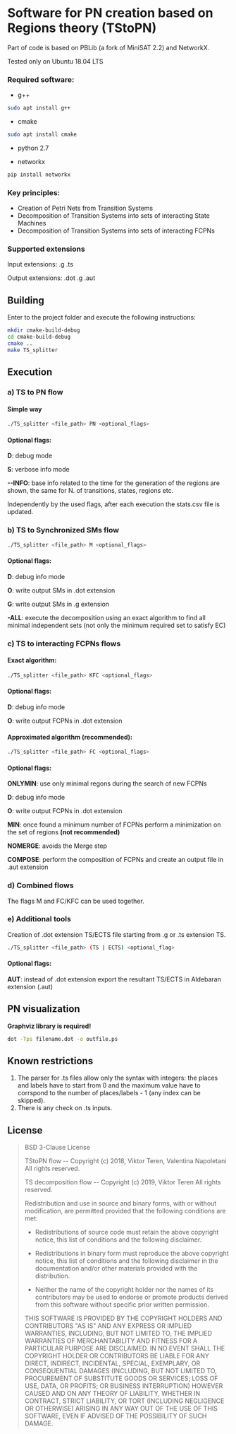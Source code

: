 Software for PN creation based on Regions theory (TStoPN)
========================

Part of code is based on PBLib (a fork of MiniSAT 2.2) and NetworkX.

Tested only on Ubuntu 18.04 LTS

### Required software:
- g++
```Bash
sudo apt install g++
```
- cmake
```Bash
sudo apt install cmake
```

- python 2.7 

- networkx
```Bash
pip install networkx
```

### Key principles:
- Creation of Petri Nets from Transition Systems
- Decomposition of Transition Systems into sets of  interacting State Machines
- Decomposition of Transition Systems into sets of interacting FCPNs
### Supported extensions

Input extensions: .g .ts

Output extensions: .dot .g .aut

Building
--------
Enter to the project folder and execute the following instructions:
```bash
mkdir cmake-build-debug
cd cmake-build-debug
cmake ..
make TS_splitter
```

Execution
---------


### a) TS to PN flow

<!--
Quick way (requirese graphviz library) with .ps file creation

```Bash
./execute.sh
```
-->

#### Simple way

```Bash
./TS_splitter <file_path> PN <optional_flags>
```
#### Optional flags:

<b>D</b>: debug mode

<b>S</b>: verbose info mode

<b>--INFO</b>: base info related to the time for the generation of the regions are shown, the same for N. of transitions, states, regions etc.

Independently by the used flags, after each execution the stats.csv file is updated.

### b) TS to Synchronized SMs flow

```Bash
./TS_splitter <file_path> M <optional_flags>
```

#### Optional flags:

<!--L: creation of a log file-->

<b>D</b>: debug info mode

<b>O</b>: write output SMs in .dot extension

<b>G</b>: write output SMs in .g extension

<b>-ALL</b>: execute the decomposition using an exact algorithm to find all minimal independent sets (not only the minimum required set to satisfy EC)

### c) TS to interacting FCPNs flows

#### Exact algorithm:

```Bash
./TS_splitter <file_path> KFC <optional_flags>
```

#### Optional flags:

<b>D</b>: debug info mode

<b>O</b>: write output FCPNs in .dot extension

#### Approximated algorithm (recommended):

```Bash
./TS_splitter <file_path> FC <optional_flags>
```

#### Optional flags:

<b>ONLYMIN</b>: use only minimal regons during the search of new FCPNs

<b>D</b>: debug info mode

<b>O</b>: write output FCPNs in .dot extension

<b>MIN</b>: once found a minimum number of FCPNs perform a minimization on the set of regions
<b>(not recommended)</b>

<b>NOMERGE</b>: avoids the Merge step

<b>COMPOSE</b>: perform the composition of FCPNs and create an output file in .aut extension

### d) Combined flows

The flags M and FC/KFC can be used together.

<!--
#### Benchmarks on a set of files (still present some issues, better avoid it):

Execution of the decomposition on each file in ./auto_benchmark_dir/:

```Bash
cd cmake-build-debug
./benchmark.sh
```

Execution of the decomposition on each file in ./benchmark_all_flag/ using -ALL flag:

```Bash
./benchmark-exact-alg.sh
```
-->

### e) Additional tools

Creation of .dot extension TS/ECTS file starting from .g or .ts extension TS.

```Bash
./TS_splitter <file_path> (TS | ECTS) <optional_flag>
```

#### Optional flags:

<b>AUT</b>: instead of .dot extension export the resultant TS/ECTS in Aldebaran extension (.aut)

PN visualization
----------------

<b>Graphviz library is required!</b>

```bash
dot -Tps filename.dot -o outfile.ps
```

Known restrictions
------------------

1) The parser for .ts files allow only the syntax with integers: the places and labels have to start from 0 and the maximum value have to corrspond to the number of places/labels - 1 (any index can be skipped).
2) There is any check on .ts inputs.

<!--
Known issues
------------------
-->

## License ##

>BSD 3-Clause License
>
>TStoPN flow -- Copyright (c) 2018, Viktor Teren, Valentina Napoletani All rights reserved.
>
>TS decomposition flow -- Copyright (c) 2019, Viktor Teren
All rights reserved.
>
>Redistribution and use in source and binary forms, with or without
modification, are permitted provided that the following conditions are met:
>
>* Redistributions of source code must retain the above copyright notice, this
  list of conditions and the following disclaimer.
>
>* Redistributions in binary form must reproduce the above copyright notice,
  this list of conditions and the following disclaimer in the documentation
  and/or other materials provided with the distribution.
>
>* Neither the name of the copyright holder nor the names of its
  contributors may be used to endorse or promote products derived from
  this software without specific prior written permission.
>
>THIS SOFTWARE IS PROVIDED BY THE COPYRIGHT HOLDERS AND CONTRIBUTORS "AS IS"
AND ANY EXPRESS OR IMPLIED WARRANTIES, INCLUDING, BUT NOT LIMITED TO, THE
IMPLIED WARRANTIES OF MERCHANTABILITY AND FITNESS FOR A PARTICULAR PURPOSE ARE
DISCLAIMED. IN NO EVENT SHALL THE COPYRIGHT HOLDER OR CONTRIBUTORS BE LIABLE
FOR ANY DIRECT, INDIRECT, INCIDENTAL, SPECIAL, EXEMPLARY, OR CONSEQUENTIAL
DAMAGES (INCLUDING, BUT NOT LIMITED TO, PROCUREMENT OF SUBSTITUTE GOODS OR
SERVICES; LOSS OF USE, DATA, OR PROFITS; OR BUSINESS INTERRUPTION) HOWEVER
CAUSED AND ON ANY THEORY OF LIABILITY, WHETHER IN CONTRACT, STRICT LIABILITY,
OR TORT (INCLUDING NEGLIGENCE OR OTHERWISE) ARISING IN ANY WAY OUT OF THE USE
OF THIS SOFTWARE, EVEN IF ADVISED OF THE POSSIBILITY OF SUCH DAMAGE.